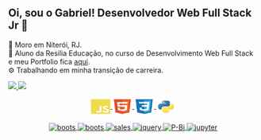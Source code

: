 ## Oi, sou o Gabriel! Desenvolvedor Web Full Stack Jr 🖖

🏡 Moro em Niterói, RJ. <br> 
📖 Aluno da Resilia Educação, no curso de Desenvolvimento Web Full Stack e meu Portfolio fica <a href="https://github.com/Gcc10bin?tab=repositories">aqui</a>.<br>
⚙️ Trabalhando em minha transição de carreira. <br>

<div style="display: flex", flex-direction="row", justify-content="center", align-items="center">
  <a href="https://github.com/gcc10bin">
  <img height="180em" src="https://github-readme-stats.vercel.app/api?username=Gcc10bin&show_icons=true&theme=dracula&include_all_commits=true&count_private=true"/>
  <img height="180em" src="https://github-readme-stats.vercel.app/api/top-langs/?username=Gcc10bin&layout=compact&langs_count=7&theme=dracula"/>
</div>
  
<div align="center"><br>
  <img align="center" alt="Js" height="30" width="40" src="https://raw.githubusercontent.com/devicons/devicon/master/icons/javascript/javascript-plain.svg">
  <img align="center" alt="HTML" height="30" width="40" src="https://raw.githubusercontent.com/devicons/devicon/master/icons/html5/html5-original.svg">
  <img align="center" alt="CSS" height="30" width="40" src="https://raw.githubusercontent.com/devicons/devicon/master/icons/css3/css3-original.svg">
  <img align="center" alt="Python" height="30" width="40" src="https://raw.githubusercontent.com/devicons/devicon/master/icons/python/python-original.svg"> 
  <br><br>
  <img align="center" alt="boots" src="https://img.shields.io/badge/MySQL-005C84?style=for-the-badge&logo=mysql&logoColor=white">
  <img align="center" alt="boots" src="https://img.shields.io/badge/Bootstrap-563D7C?style=for-the-badge&logo=bootstrap&logoColor=white">
  <img align="center" alt="sales" src="https://img.shields.io/badge/Salesforce-00A1E0?style=for-the-badge&logo=Salesforce&logoColor=white">
  <img align="center" alt="jquery" src="https://img.shields.io/badge/jQuery-0769AD?style=for-the-badge&logo=jquery&logoColor=white">
  <img align="center" alt="P-Bi" src="https://img.shields.io/badge/PowerBI-F2C811?style=for-the-badge&logo=Power%20BI&logoColor=white">
  <img align="center" alt="jupyter" src="https://img.shields.io/badge/Jupyter-F37626.svg?&style=for-the-badge&logo=Jupyter&logoColor=white">
  

  





</div>  
